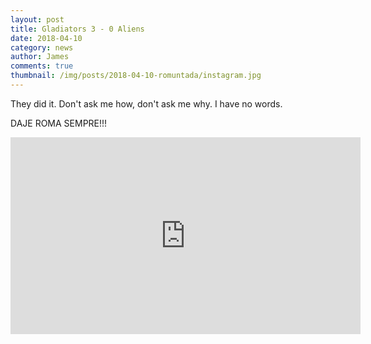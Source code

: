 ```yaml
---
layout: post
title: Gladiators 3 - 0 Aliens
date: 2018-04-10
category: news
author: James
comments: true
thumbnail: /img/posts/2018-04-10-romuntada/instagram.jpg
---
```


They did it.
Don't ask me how, don't ask me why.
I have no words.

DAJE ROMA SEMPRE!!!

<iframe width="560" height="315" src="https://www.youtube.com/embed/IGX4v0UxXjA" frameborder="0" allow="autoplay; encrypted-media" allowfullscreen></iframe>
